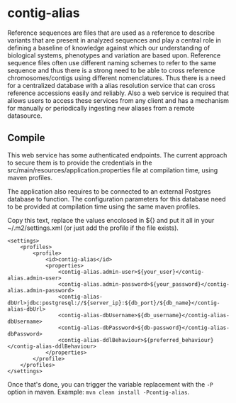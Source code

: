 # contig-alias #
Reference sequences are files that are used as a reference to describe variants that are present in analyzed sequences and play a central role in defining a baseline of knowledge against which our understanding of biological systems, phenotypes and variation are based upon. Reference sequence files often use different naming schemes to refer to the same sequence and thus there is a strong need to be able to cross reference chromosomes/contigs using different nomenclatures. Thus there is a need for a centralized database with a alias resolution service that can cross reference accessions easily and reliably. Also a web service is required that allows users to access these services from any client and has a mechanism for manually or periodically ingesting new aliases from a remote datasource.


## Compile

This web service has some authenticated endpoints. The current approach to secure them is to provide the credentials in the src/main/resources/application.properties file at compilation time, using maven profiles.

The application also requires to be connected to an external Postgres database to function. The configuration parameters for this database need to be provided at compilation time using the same maven profiles. 

Copy this text, replace the values encolosed in ${} and put it all in your ~/.m2/settings.xml (or just add the profile if the file exists).
```
<settings>
    <profiles>
        <profile>
            <id>contig-alias</id>
            <properties>
                <contig-alias.admin-user>${your_user}</contig-alias.admin-user>
                <contig-alias.admin-password>${your_password}</contig-alias.admin-password>
                <contig-alias-dbUrl>jdbc:postgresql://${server_ip}:${db_port}/${db_name}</contig-alias-dbUrl>
                <contig-alias-dbUsername>${db_username}</contig-alias-dbUsername>
                <contig-alias-dbPassword>${db-password}</contig-alias-dbPassword>
                <contig-alias-ddlBehaviour>${preferred_behaviour}</contig-alias-ddlBehaviour>
            </properties>
        </profile>
    </profiles>
</settings>
```

Once that's done, you can trigger the variable replacement with the `-P` option in maven. Example: `mvn clean install -Pcontig-alias`.
 
